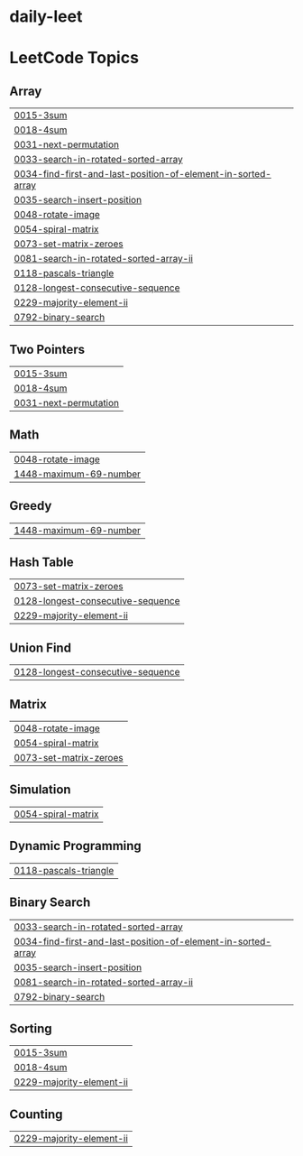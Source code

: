 # daily-leet
<!---LeetCode Topics Start-->
# LeetCode Topics
## Array
|  |
| ------- |
| [0015-3sum](https://github.com/Parikshithvv/daily-leet/tree/master/0015-3sum) |
| [0018-4sum](https://github.com/Parikshithvv/daily-leet/tree/master/0018-4sum) |
| [0031-next-permutation](https://github.com/Parikshithvv/daily-leet/tree/master/0031-next-permutation) |
| [0033-search-in-rotated-sorted-array](https://github.com/Parikshithvv/daily-leet/tree/master/0033-search-in-rotated-sorted-array) |
| [0034-find-first-and-last-position-of-element-in-sorted-array](https://github.com/Parikshithvv/daily-leet/tree/master/0034-find-first-and-last-position-of-element-in-sorted-array) |
| [0035-search-insert-position](https://github.com/Parikshithvv/daily-leet/tree/master/0035-search-insert-position) |
| [0048-rotate-image](https://github.com/Parikshithvv/daily-leet/tree/master/0048-rotate-image) |
| [0054-spiral-matrix](https://github.com/Parikshithvv/daily-leet/tree/master/0054-spiral-matrix) |
| [0073-set-matrix-zeroes](https://github.com/Parikshithvv/daily-leet/tree/master/0073-set-matrix-zeroes) |
| [0081-search-in-rotated-sorted-array-ii](https://github.com/Parikshithvv/daily-leet/tree/master/0081-search-in-rotated-sorted-array-ii) |
| [0118-pascals-triangle](https://github.com/Parikshithvv/daily-leet/tree/master/0118-pascals-triangle) |
| [0128-longest-consecutive-sequence](https://github.com/Parikshithvv/daily-leet/tree/master/0128-longest-consecutive-sequence) |
| [0229-majority-element-ii](https://github.com/Parikshithvv/daily-leet/tree/master/0229-majority-element-ii) |
| [0792-binary-search](https://github.com/Parikshithvv/daily-leet/tree/master/0792-binary-search) |
## Two Pointers
|  |
| ------- |
| [0015-3sum](https://github.com/Parikshithvv/daily-leet/tree/master/0015-3sum) |
| [0018-4sum](https://github.com/Parikshithvv/daily-leet/tree/master/0018-4sum) |
| [0031-next-permutation](https://github.com/Parikshithvv/daily-leet/tree/master/0031-next-permutation) |
## Math
|  |
| ------- |
| [0048-rotate-image](https://github.com/Parikshithvv/daily-leet/tree/master/0048-rotate-image) |
| [1448-maximum-69-number](https://github.com/Parikshithvv/daily-leet/tree/master/1448-maximum-69-number) |
## Greedy
|  |
| ------- |
| [1448-maximum-69-number](https://github.com/Parikshithvv/daily-leet/tree/master/1448-maximum-69-number) |
## Hash Table
|  |
| ------- |
| [0073-set-matrix-zeroes](https://github.com/Parikshithvv/daily-leet/tree/master/0073-set-matrix-zeroes) |
| [0128-longest-consecutive-sequence](https://github.com/Parikshithvv/daily-leet/tree/master/0128-longest-consecutive-sequence) |
| [0229-majority-element-ii](https://github.com/Parikshithvv/daily-leet/tree/master/0229-majority-element-ii) |
## Union Find
|  |
| ------- |
| [0128-longest-consecutive-sequence](https://github.com/Parikshithvv/daily-leet/tree/master/0128-longest-consecutive-sequence) |
## Matrix
|  |
| ------- |
| [0048-rotate-image](https://github.com/Parikshithvv/daily-leet/tree/master/0048-rotate-image) |
| [0054-spiral-matrix](https://github.com/Parikshithvv/daily-leet/tree/master/0054-spiral-matrix) |
| [0073-set-matrix-zeroes](https://github.com/Parikshithvv/daily-leet/tree/master/0073-set-matrix-zeroes) |
## Simulation
|  |
| ------- |
| [0054-spiral-matrix](https://github.com/Parikshithvv/daily-leet/tree/master/0054-spiral-matrix) |
## Dynamic Programming
|  |
| ------- |
| [0118-pascals-triangle](https://github.com/Parikshithvv/daily-leet/tree/master/0118-pascals-triangle) |
## Binary Search
|  |
| ------- |
| [0033-search-in-rotated-sorted-array](https://github.com/Parikshithvv/daily-leet/tree/master/0033-search-in-rotated-sorted-array) |
| [0034-find-first-and-last-position-of-element-in-sorted-array](https://github.com/Parikshithvv/daily-leet/tree/master/0034-find-first-and-last-position-of-element-in-sorted-array) |
| [0035-search-insert-position](https://github.com/Parikshithvv/daily-leet/tree/master/0035-search-insert-position) |
| [0081-search-in-rotated-sorted-array-ii](https://github.com/Parikshithvv/daily-leet/tree/master/0081-search-in-rotated-sorted-array-ii) |
| [0792-binary-search](https://github.com/Parikshithvv/daily-leet/tree/master/0792-binary-search) |
## Sorting
|  |
| ------- |
| [0015-3sum](https://github.com/Parikshithvv/daily-leet/tree/master/0015-3sum) |
| [0018-4sum](https://github.com/Parikshithvv/daily-leet/tree/master/0018-4sum) |
| [0229-majority-element-ii](https://github.com/Parikshithvv/daily-leet/tree/master/0229-majority-element-ii) |
## Counting
|  |
| ------- |
| [0229-majority-element-ii](https://github.com/Parikshithvv/daily-leet/tree/master/0229-majority-element-ii) |
<!---LeetCode Topics End-->